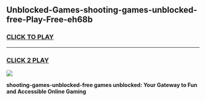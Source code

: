 
## Unblocked-Games-shooting-games-unblocked-free-Play-Free-eh68b
<h3>
<a href="https://premium76.site?title=shooting-games-unblocked-free&ref=21A">CLICK TO PLAY</a></h3>
<hr>

<h3>
<a href="https://premium76.site?title=shooting-games-unblocked-free&ref=21A">CLICK 2 PLAY</a>
  
</h3>

<a href="https://premium76.site?title=shooting-games-unblocked-free&ref=21A"><img src="https://clearcache.store/games.png"></a>


**shooting-games-unblocked-free games unblocked: Your Gateway to Fun and Accessible Online Gaming**
